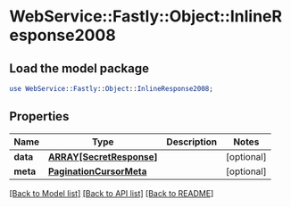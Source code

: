 # WebService::Fastly::Object::InlineResponse2008

## Load the model package
```perl
use WebService::Fastly::Object::InlineResponse2008;
```

## Properties
Name | Type | Description | Notes
------------ | ------------- | ------------- | -------------
**data** | [**ARRAY[SecretResponse]**](SecretResponse.md) |  | [optional] 
**meta** | [**PaginationCursorMeta**](PaginationCursorMeta.md) |  | [optional] 

[[Back to Model list]](../README.md#documentation-for-models) [[Back to API list]](../README.md#documentation-for-api-endpoints) [[Back to README]](../README.md)


